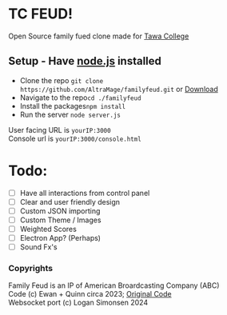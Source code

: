 # TC FEUD!
Open Source family fued clone made for [Tawa College](https://www.tawacollege.school.nz/ "Not affilated.")

## Setup - Have [node.js](https://nodejs.org/en/download/package-manager "Download Nodejs here") installed
- Clone the repo ```git clone https://github.com/AltraMage/familyfeud.git``` or [Download](https://github.com/AltraMage/familyfeud/archive/refs/heads/main.zip "Here")
- Navigate to the repo```cd ./familyfeud```
- Install the packages```npm install```
- Run the server ```node server.js```

User facing URL is ```yourIP:3000```  
Console url is ```yourIP:3000/console.html```

# Todo:
- [ ] Have all interactions from control panel
- [ ] Clear and user friendly design
- [ ] Custom JSON importing
- [ ] Custom Theme / Images
- [ ] Weighted Scores
- [ ] Electron App? (Perhaps)
- [ ] Sound Fx's

### Copyrights
Family Feud is an IP of American Broardcasting Company (ABC)  
Code (c) Ewan + Quinn circa 2023; [Original Code](https://github.com/Limaconlime/limaconlime.github.io/tree/master/tc-feud)  
Websocket port (c) Logan Simonsen 2024